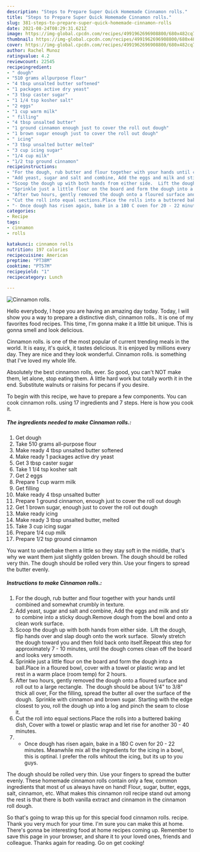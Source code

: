 ```yaml
---
description: "Steps to Prepare Super Quick Homemade Cinnamon rolls."
title: "Steps to Prepare Super Quick Homemade Cinnamon rolls."
slug: 381-steps-to-prepare-super-quick-homemade-cinnamon-rolls
date: 2021-08-24T08:29:31.621Z
image: https://img-global.cpcdn.com/recipes/4991962696908800/680x482cq70/cinnamon-rolls-recipe-main-photo.jpg
thumbnail: https://img-global.cpcdn.com/recipes/4991962696908800/680x482cq70/cinnamon-rolls-recipe-main-photo.jpg
cover: https://img-global.cpcdn.com/recipes/4991962696908800/680x482cq70/cinnamon-rolls-recipe-main-photo.jpg
author: Rachel Munoz
ratingvalue: 4.2
reviewcount: 22545
recipeingredient:
- " dough"
- "510 grams allpurpose flour"
- "4 tbsp unsalted butter softened"
- "1 packages active dry yeast"
- "3 tbsp caster sugar"
- "1 1/4 tsp kosher salt"
- "2 eggs"
- "1 cup warm milk"
- " filling"
- "4 tbsp unsalted butter"
- "1 ground cinnamon enough just to cover the roll out dough"
- "1 brown sugar enough just to cover the roll out dough"
- " icing"
- "3 tbsp unsalted butter melted"
- "3 cup icing sugar"
- "1/4 cup milk"
- "1/2 tsp ground cinnamon"
recipeinstructions:
- "For the dough, rub butter and flour together with your hands until combined and somewhat crumbly in texture."
- "Add yeast, sugar and salt and combine, Add the eggs and milk and stir to combine into a sticky dough.Remove dough from the bowl and onto a clean work surface."
- "Scoop the dough up with both hands from either side.  Lift the dough, flip hands over and slap dough onto the work surface.  Slowly stretch the dough toward you and then fold back onto itself.Repeat this step for approximately 7 - 10 minutes, until the dough comes clean off the board and looks very smooth."
- "Sprinkle just a little flour on the board and form the dough into a ball.Place in a floured bowl, cover with a towel or plastic wrap and let rest in a warm place (room temp) for 2 hours."
- "After two hours, gently removed the dough onto a floured surface and roll out to a large rectangle.  The dough should be about 1/4&#34; to 3/8&#34; thick all over, For the filling, spread the butter all over the surface of the dough.  Sprinkle with cinnamon and brown sugar. Starting with the edge closest to you, roll the dough up into a log and pinch the seam to close it."
- "Cut the roll into equal sections.Place the rolls into a buttered baking dish,  Cover with a towel or plastic wrap and let rise for another 30 - 40 minutes."
- "- Once dough has risen again, bake in a 180 C oven for 20 - 22 minutes. Meanwhile mix all the ingredients for the icing in a bowl, this is optinal. I prefer the rolls whitout the icing, but its up to you guys."
categories:
- Recipe
tags:
- cinnamon
- rolls

katakunci: cinnamon rolls 
nutrition: 197 calories
recipecuisine: American
preptime: "PT38M"
cooktime: "PT57M"
recipeyield: "1"
recipecategory: Lunch

---
```



![Cinnamon rolls.](https://img-global.cpcdn.com/recipes/4991962696908800/680x482cq70/cinnamon-rolls-recipe-main-photo.jpg)

Hello everybody, I hope you are having an amazing day today. Today, I will show you a way to prepare a distinctive dish, cinnamon rolls.. It is one of my favorites food recipes. This time, I'm gonna make it a little bit unique. This is gonna smell and look delicious.

Cinnamon rolls. is one of the most popular of current trending meals in the world. It is easy, it's quick, it tastes delicious. It is enjoyed by millions every day. They are nice and they look wonderful. Cinnamon rolls. is something that I've loved my whole life.

Absolutely the best cinnamon rolls, ever. So good, you can&#39;t NOT make them, let alone, stop eating them. A little hard work but totally worth it in the end. Substitute walnuts or raisins for pecans if you desire.


To begin with this recipe, we have to prepare a few components. You can cook cinnamon rolls. using 17 ingredients and 7 steps. Here is how you cook it.

<!--inarticleads1-->

##### The ingredients needed to make Cinnamon rolls.:

1. Get  dough
1. Take 510 grams all-purpose flour
1. Make ready 4 tbsp unsalted butter softened
1. Make ready 1 packages active dry yeast
1. Get 3 tbsp caster sugar
1. Take 1 1/4 tsp kosher salt
1. Get 2 eggs
1. Prepare 1 cup warm milk
1. Get  filling
1. Make ready 4 tbsp unsalted butter
1. Prepare 1 ground cinnamon, enough just to cover the roll out dough
1. Get 1 brown sugar, enough just to cover the roll out dough
1. Make ready  icing
1. Make ready 3 tbsp unsalted butter, melted
1. Take 3 cup icing sugar
1. Prepare 1/4 cup milk
1. Prepare 1/2 tsp ground cinnamon


You want to underbake them a little so they stay soft in the middle, that&#39;s why we want them just slightly golden brown. The dough should be rolled very thin. The dough should be rolled very thin. Use your fingers to spread the butter evenly. 

<!--inarticleads2-->

##### Instructions to make Cinnamon rolls.:

1. For the dough, rub butter and flour together with your hands until combined and somewhat crumbly in texture.
1. Add yeast, sugar and salt and combine, Add the eggs and milk and stir to combine into a sticky dough.Remove dough from the bowl and onto a clean work surface.
1. Scoop the dough up with both hands from either side.  Lift the dough, flip hands over and slap dough onto the work surface.  Slowly stretch the dough toward you and then fold back onto itself.Repeat this step for approximately 7 - 10 minutes, until the dough comes clean off the board and looks very smooth.
1. Sprinkle just a little flour on the board and form the dough into a ball.Place in a floured bowl, cover with a towel or plastic wrap and let rest in a warm place (room temp) for 2 hours.
1. After two hours, gently removed the dough onto a floured surface and roll out to a large rectangle.  The dough should be about 1/4&#34; to 3/8&#34; thick all over, For the filling, spread the butter all over the surface of the dough.  Sprinkle with cinnamon and brown sugar. Starting with the edge closest to you, roll the dough up into a log and pinch the seam to close it.
1. Cut the roll into equal sections.Place the rolls into a buttered baking dish,  Cover with a towel or plastic wrap and let rise for another 30 - 40 minutes.
1. - Once dough has risen again, bake in a 180 C oven for 20 - 22 minutes. Meanwhile mix all the ingredients for the icing in a bowl, this is optinal. I prefer the rolls whitout the icing, but its up to you guys.


The dough should be rolled very thin. Use your fingers to spread the butter evenly. These homemade cinnamon rolls contain only a few, common ingredients that most of us always have on hand! Flour, sugar, butter, eggs, salt, cinnamon, etc. What makes this cinnamon roll recipe stand out among the rest is that there is both vanilla extract and cinnamon in the cinnamon roll dough. 

So that's going to wrap this up for this special food cinnamon rolls. recipe. Thank you very much for your time. I'm sure you can make this at home. There's gonna be interesting food at home recipes coming up. Remember to save this page in your browser, and share it to your loved ones, friends and colleague. Thanks again for reading. Go on get cooking!
